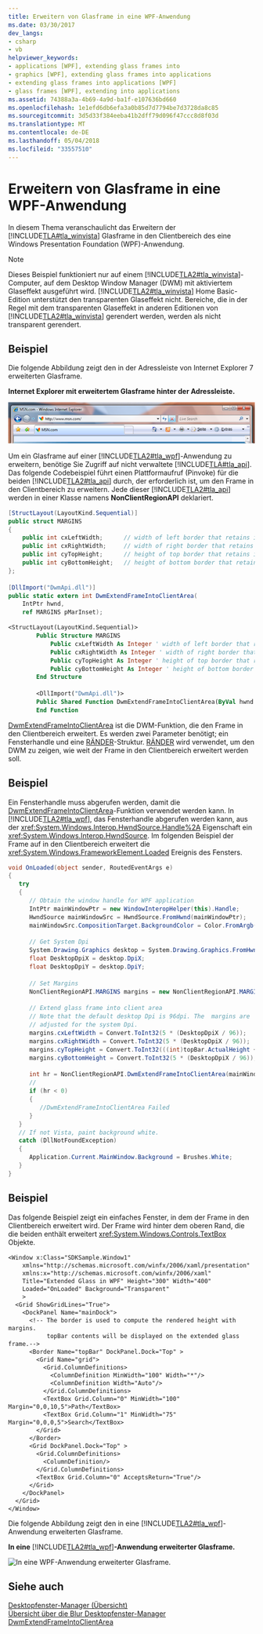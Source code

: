 ```yaml
---
title: Erweitern von Glasframe in eine WPF-Anwendung
ms.date: 03/30/2017
dev_langs:
- csharp
- vb
helpviewer_keywords:
- applications [WPF], extending glass frames into
- graphics [WPF], extending glass frames into applications
- extending glass frames into applications [WPF]
- glass frames [WPF], extending into applications
ms.assetid: 74388a3a-4b69-4a9d-ba1f-e107636bd660
ms.openlocfilehash: 1e1efd6db6efa3a0b85d7d7794be7d3728da8c85
ms.sourcegitcommit: 3d5d33f384eeba41b2dff79d096f47ccc8d8f03d
ms.translationtype: MT
ms.contentlocale: de-DE
ms.lasthandoff: 05/04/2018
ms.locfileid: "33557510"
---
```

# <a name="extend-glass-frame-into-a-wpf-application"></a>Erweitern von Glasframe in eine WPF-Anwendung
In diesem Thema veranschaulicht das Erweitern der [!INCLUDE[TLA#tla_winvista](../../../../includes/tlasharptla-winvista-md.md)] Glasframe in den Clientbereich des eine Windows Presentation Foundation (WPF)-Anwendung.  
  
> [!NOTE]
>  Dieses Beispiel funktioniert nur auf einem [!INCLUDE[TLA2#tla_winvista](../../../../includes/tla2sharptla-winvista-md.md)]-Computer, auf dem Desktop Window Manager (DWM) mit aktiviertem Glaseffekt ausgeführt wird. [!INCLUDE[TLA2#tla_winvista](../../../../includes/tla2sharptla-winvista-md.md)] Home Basic-Edition unterstützt den transparenten Glaseffekt nicht. Bereiche, die in der Regel mit dem transparenten Glaseffekt in anderen Editionen von [!INCLUDE[TLA2#tla_winvista](../../../../includes/tla2sharptla-winvista-md.md)] gerendert werden, werden als nicht transparent gerendert.  
  
## <a name="example"></a>Beispiel  
 Die folgende Abbildung zeigt den in der Adressleiste von Internet Explorer 7 erweiterten Glasframe.  
  
 **Internet Explorer mit erweitertem Glasframe hinter der Adressleiste.**  
  
 ![IE7 mit sich hinter die Adressleiste ausdehnendem Glasframe](../../../../docs/framework/wpf/graphics-multimedia/media/ie7glasstopbar.PNG "IE7glasstopbar")  
  
 Um ein Glasframe auf einer [!INCLUDE[TLA2#tla_wpf](../../../../includes/tla2sharptla-wpf-md.md)]-Anwendung zu erweitern, benötige Sie Zugriff auf nicht verwaltete [!INCLUDE[TLA#tla_api](../../../../includes/tlasharptla-api-md.md)]. Das folgende Codebeispiel führt einen Plattformaufruf (Pinvoke) für die beiden [!INCLUDE[TLA2#tla_api](../../../../includes/tla2sharptla-api-md.md)] durch, der erforderlich ist, um den Frame in den Clientbereich zu erweitern. Jede dieser [!INCLUDE[TLA2#tla_api](../../../../includes/tla2sharptla-api-md.md)] werden in einer Klasse namens **NonClientRegionAPI** deklariert.  
  
```csharp  
[StructLayout(LayoutKind.Sequential)]  
public struct MARGINS  
{  
    public int cxLeftWidth;      // width of left border that retains its size  
    public int cxRightWidth;     // width of right border that retains its size  
    public int cyTopHeight;      // height of top border that retains its size  
    public int cyBottomHeight;   // height of bottom border that retains its size  
};  
  
[DllImport("DwmApi.dll")]  
public static extern int DwmExtendFrameIntoClientArea(  
    IntPtr hwnd,  
    ref MARGINS pMarInset);  
```  
  
```vb  
<StructLayout(LayoutKind.Sequential)>  
        Public Structure MARGINS  
            Public cxLeftWidth As Integer ' width of left border that retains its size  
            Public cxRightWidth As Integer ' width of right border that retains its size  
            Public cyTopHeight As Integer ' height of top border that retains its size  
            Public cyBottomHeight As Integer ' height of bottom border that retains its size  
        End Structure  
  
        <DllImport("DwmApi.dll")>  
        Public Shared Function DwmExtendFrameIntoClientArea(ByVal hwnd As IntPtr, ByRef pMarInset As MARGINS) As Integer  
        End Function  
```  
  
 [DwmExtendFrameIntoClientArea](https://msdn.microsoft.com/library/aa969512.aspx) ist die DWM-Funktion, die den Frame in den Clientbereich erweitert. Es werden zwei Parameter benötigt; ein Fensterhandle und eine [RÄNDER](https://msdn.microsoft.com/library/bb773244.aspx)-Struktur. [RÄNDER](https://msdn.microsoft.com/library/bb773244.aspx) wird verwendet, um den DWM zu zeigen, wie weit der Frame in den Clientbereich erweitert werden soll.  
  
## <a name="example"></a>Beispiel  
 Ein Fensterhandle muss abgerufen werden, damit die [DwmExtendFrameIntoClientArea](https://msdn.microsoft.com/library/aa969512.aspx)-Funktion verwendet werden kann. In [!INCLUDE[TLA2#tla_wpf](../../../../includes/tla2sharptla-wpf-md.md)], das Fensterhandle abgerufen werden kann, aus der <xref:System.Windows.Interop.HwndSource.Handle%2A> Eigenschaft ein <xref:System.Windows.Interop.HwndSource>. Im folgenden Beispiel der Frame auf in den Clientbereich erweitert die <xref:System.Windows.FrameworkElement.Loaded> Ereignis des Fensters.  
  
```csharp  
void OnLoaded(object sender, RoutedEventArgs e)  
{  
   try  
   {  
      // Obtain the window handle for WPF application  
      IntPtr mainWindowPtr = new WindowInteropHelper(this).Handle;  
      HwndSource mainWindowSrc = HwndSource.FromHwnd(mainWindowPtr);  
      mainWindowSrc.CompositionTarget.BackgroundColor = Color.FromArgb(0, 0, 0, 0);  
  
      // Get System Dpi  
      System.Drawing.Graphics desktop = System.Drawing.Graphics.FromHwnd(mainWindowPtr);  
      float DesktopDpiX = desktop.DpiX;  
      float DesktopDpiY = desktop.DpiY;  
  
      // Set Margins  
      NonClientRegionAPI.MARGINS margins = new NonClientRegionAPI.MARGINS();  
  
      // Extend glass frame into client area  
      // Note that the default desktop Dpi is 96dpi. The  margins are  
      // adjusted for the system Dpi.  
      margins.cxLeftWidth = Convert.ToInt32(5 * (DesktopDpiX / 96));  
      margins.cxRightWidth = Convert.ToInt32(5 * (DesktopDpiX / 96));  
      margins.cyTopHeight = Convert.ToInt32(((int)topBar.ActualHeight + 5) * (DesktopDpiX / 96));  
      margins.cyBottomHeight = Convert.ToInt32(5 * (DesktopDpiX / 96));  
  
      int hr = NonClientRegionAPI.DwmExtendFrameIntoClientArea(mainWindowSrc.Handle, ref margins);  
      //  
      if (hr < 0)  
      {  
         //DwmExtendFrameIntoClientArea Failed  
      }  
   }  
   // If not Vista, paint background white.  
   catch (DllNotFoundException)  
   {  
      Application.Current.MainWindow.Background = Brushes.White;  
   }  
}  
```  
  
## <a name="example"></a>Beispiel  
 Das folgende Beispiel zeigt ein einfaches Fenster, in dem der Frame in den Clientbereich erweitert wird. Der Frame wird hinter dem oberen Rand, die die beiden enthält erweitert <xref:System.Windows.Controls.TextBox> Objekte.  
  
```xaml  
<Window x:Class="SDKSample.Window1"  
    xmlns="http://schemas.microsoft.com/winfx/2006/xaml/presentation"  
    xmlns:x="http://schemas.microsoft.com/winfx/2006/xaml"  
    Title="Extended Glass in WPF" Height="300" Width="400"   
    Loaded="OnLoaded" Background="Transparent"  
    >  
  <Grid ShowGridLines="True">  
    <DockPanel Name="mainDock">  
      <!-- The border is used to compute the rendered height with margins.  
           topBar contents will be displayed on the extended glass frame.-->  
      <Border Name="topBar" DockPanel.Dock="Top" >  
        <Grid Name="grid">  
          <Grid.ColumnDefinitions>  
            <ColumnDefinition MinWidth="100" Width="*"/>  
            <ColumnDefinition Width="Auto"/>  
          </Grid.ColumnDefinitions>  
          <TextBox Grid.Column="0" MinWidth="100" Margin="0,0,10,5">Path</TextBox>  
          <TextBox Grid.Column="1" MinWidth="75" Margin="0,0,0,5">Search</TextBox>  
        </Grid>  
      </Border>  
      <Grid DockPanel.Dock="Top" >  
        <Grid.ColumnDefinitions>  
          <ColumnDefinition/>  
        </Grid.ColumnDefinitions>  
        <TextBox Grid.Column="0" AcceptsReturn="True"/>  
      </Grid>  
    </DockPanel>  
  </Grid>  
</Window>  
```  
  
 Die folgende Abbildung zeigt den in eine [!INCLUDE[TLA2#tla_wpf](../../../../includes/tla2sharptla-wpf-md.md)]-Anwendung erweiterten Glasframe.  
  
 **In eine** [!INCLUDE[TLA2#tla_wpf](../../../../includes/tla2sharptla-wpf-md.md)]**-Anwendung erweiterter Glasframe.**  
  
 ![In eine WPF-Anwendung erweiterter Glasframe.](../../../../docs/framework/wpf/graphics-multimedia/media/wpfextendedglassintoclient.PNG "WPFextendedGlassIntoClient")  
  
## <a name="see-also"></a>Siehe auch  
 [Desktopfenster-Manager (Übersicht)](https://msdn.microsoft.com/library/aa969540.aspx)  
 [Übersicht über die Blur Desktopfenster-Manager](https://msdn.microsoft.com/library/aa969537.aspx)  
 [DwmExtendFrameIntoClientArea](https://msdn.microsoft.com/library/aa969512.aspx)
